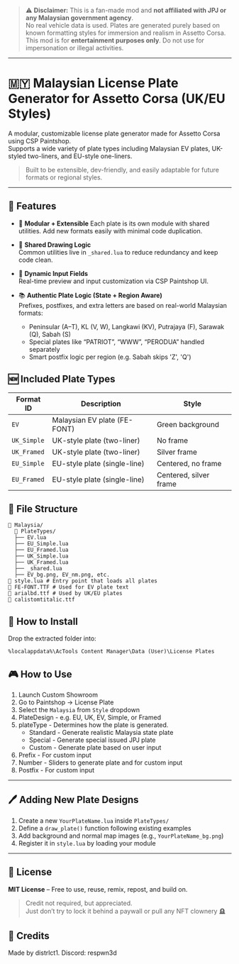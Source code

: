 > ⚠️ **Disclaimer:** This is a fan-made mod and **not affiliated with JPJ or any Malaysian government agency**.  
> No real vehicle data is used. Plates are generated purely based on known formatting styles for immersion and realism in Assetto Corsa.  
> This mod is for **entertainment purposes only**. Do not use for impersonation or illegal activities.

---

# 🇲🇾 Malaysian License Plate Generator for Assetto Corsa (UK/EU Styles)

A modular, customizable license plate generator made for Assetto Corsa using CSP Paintshop.  
Supports a wide variety of plate types including Malaysian EV plates, UK-styled two-liners, and EU-style one-liners.

> Built to be extensible, dev-friendly, and easily adaptable for future formats or regional styles.

---

## 📂 Features

- 🔧 **Modular + Extensible**
  Each plate is its own module with shared utilities. Add new formats easily with minimal code duplication.
  
- 🧠 **Shared Drawing Logic**  
  Common utilities live in `_shared.lua` to reduce redundancy and keep code clean.

- 🧪 **Dynamic Input Fields**  
  Real-time preview and input customization via CSP Paintshop UI.

- 📚 **Authentic Plate Logic (State + Region Aware)**  
  Prefixes, postfixes, and extra letters are based on real-world Malaysian formats:
  - Peninsular (A–T), KL (V, W), Langkawi (KV), Putrajaya (F), Sarawak (Q), Sabah (S)
  - Special plates like “PATRIOT”, “WWW”, “PERODUA” handled separately
  - Smart postfix logic per region (e.g. Sabah skips 'Z', 'Q')

## 🆕 Included Plate Types

| Format ID        | Description                     | Style                  |
|------------------|----------------------------------|------------------------|
| `EV`             | Malaysian EV plate (FE-FONT)     | Green background       |
| `UK_Simple`      | UK-style plate (two-liner)       | No frame               |
| `UK_Framed`      | UK-style plate (two-liner)       | Silver frame           |
| `EU_Simple`      | EU-style plate (single-line)     | Centered, no frame     |
| `EU_Framed`      | EU-style plate (single-line)     | Centered, silver frame |

## 🧰 File Structure
```
📁 Malaysia/
  📁 PlateTypes/
  ├── EV.lua
  ├── EU_Simple.lua
  ├── EU_Framed.lua
  ├── UK_Simple.lua
  ├── UK_Framed.lua
  ├── _shared.lua
  ├── EV_bg.png, EV_nm.png, etc.
📄 style.lua # Entry point that loads all plates
📄 FE-FONT.TTF # Used for EV plate text
📄 arialbd.ttf # Used by UK/EU plates
📄 calistomtitalic.ttf
```

## 🔧 How to Install

Drop the extracted folder into:

```
%localappdata%\AcTools Content Manager\Data (User)\License Plates
```

## 🎮 How to Use
1. Launch Custom Showroom
2. Go to Paintshop → License Plate
3. Select the `Malaysia` from `Style` dropdown
4. PlateDesign - e.g. EU, UK, EV, Simple, or Framed
5. plateType - Determines how the plate is generated.
    - Standard - Generate realistic Malaysia state plate
    - Special - Generate special issued JPJ plate
    - Custom - Generate plate based on user input
6. Prefix - For custom input
7. Number - Sliders to generate plate and for custom input
8. Postfix - For custom input

---

## 🖊️ Adding New Plate Designs

1. Create a new `YourPlateName.lua` inside `PlateTypes/`
2. Define a `draw_plate()` function following existing examples
3. Add background and normal map images (e.g., `YourPlateName_bg.png`)
4. Register it in `style.lua` by loading your module

---

## 🧾 License
**MIT License** – Free to use, reuse, remix, repost, and build on.
> Credit not required, but appreciated.  
> Just don’t try to lock it behind a paywall or pull any NFT clownery 🪦

## 🏁 Credits

Made by distrlct1. Discord: respwn3d
